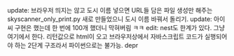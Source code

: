 update: 브라우저 띄지는 않고 도시 이름 넣으면 URL들 담은 파일 생성만 해주는 skyscanner_only_print.py 새로 만들었으니
도시 이름 바꿔서 돌리기.
update: 아이씨 구현은 했는데 한 번에 100개 했더니 막혀버림 ㅋㅋ
edit: nest도 한계가 있다. 그냥 여기에서 한다.
리턴값으로 html이 오고 브라우저상에서 자바스크립트 코드가 실행되어야 하는 2단계 구조라서 파이썬으로는 불가능. depr
